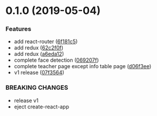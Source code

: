 # 0.1.0 (2019-05-04)


### Features

* add react-router ([6f181c5](https://github.com/pororoJ/roll_call_front_end/commit/6f181c5))
* add redux ([62c2f0f](https://github.com/pororoJ/roll_call_front_end/commit/62c2f0f))
* add redux ([a6eda12](https://github.com/pororoJ/roll_call_front_end/commit/a6eda12))
* complete face detection ([069207f](https://github.com/pororoJ/roll_call_front_end/commit/069207f))
* complete teacher page except info table page ([d06f3ee](https://github.com/pororoJ/roll_call_front_end/commit/d06f3ee))
* v1 release ([07f3564](https://github.com/pororoJ/roll_call_front_end/commit/07f3564))


### BREAKING CHANGES

* release v1
* eject create-react-app
